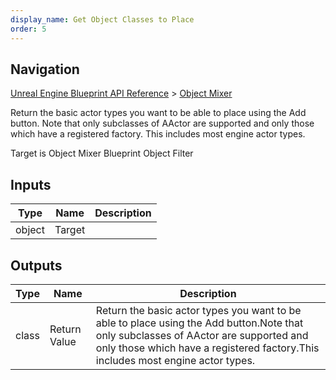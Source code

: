 ```yaml
---
display_name: Get Object Classes to Place
order: 5
---
```

## Navigation

[Unreal Engine Blueprint API Reference](https://dev.epicgames.com/documentation/en-us/unreal-engine/BlueprintAPI) > [Object Mixer](https://dev.epicgames.com/documentation/en-us/unreal-engine/BlueprintAPI/ObjectMixer)

Return the basic actor types you want to be able to place using the Add button.
Note that only subclasses of AActor are supported and only those which have a registered factory.
This includes most engine actor types.

Target is Object Mixer Blueprint Object Filter

## Inputs

| Type | Name | Description |
| --- | --- | --- |
| object | Target |  |

## Outputs

| Type | Name | Description |
| --- | --- | --- |
| class | Return Value | Return the basic actor types you want to be able to place using the Add button.Note that only subclasses of AActor are supported and only those which have a registered factory.This includes most engine actor types. |
